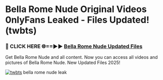 # Bella Rome Nude Original Videos 0nlyFans Leaked - Files Updated! (twbts)

<h3>🔴 CLICK HERE 🌐==►► <a href="https://tinyurl.com/yrmya6cz" rel="nofollow">Bella Rome Nude Updated Files</a></h3>

Get Bella Rome Nude and all content. Now you can access all videos and pictures of Bella Rome Nude. New Updated Files 2025!

[![twbts](https://i.imgur.com/FMdXYCs.gif)](https://tinyurl.com/yrmya6cz)
bella rome nude leak